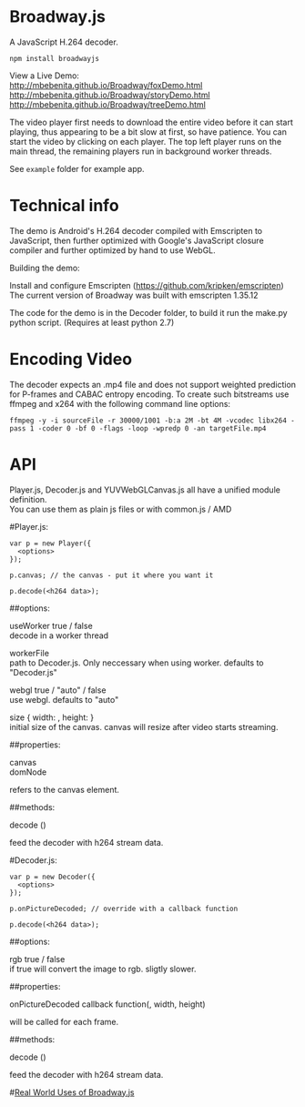 Broadway.js
===========
A JavaScript H.264 decoder.

```
npm install broadwayjs
```

View a Live Demo:  
http://mbebenita.github.io/Broadway/foxDemo.html  
http://mbebenita.github.io/Broadway/storyDemo.html  
http://mbebenita.github.io/Broadway/treeDemo.html  

The video player first needs to download the entire video before it can start playing, thus appearing to be a bit slow at first, so have patience. You can start the video by clicking on each player. The top left player runs on the main thread, the remaining players run in background worker threads.

See `example` folder for example app.

Technical info
==============

The demo is Android's H.264 decoder compiled with Emscripten to JavaScript, then further optimized with
Google's JavaScript closure compiler and further optimized by hand to use WebGL.

Building the demo:

Install and configure Emscripten (https://github.com/kripken/emscripten)  
The current version of Broadway was built with emscripten 1.35.12  

The code for the demo is in the Decoder folder, to build it run the make.py python script. (Requires at least python 2.7)

Encoding Video
==============

The decoder expects an .mp4 file and does not support weighted prediction for P-frames and CABAC entropy encoding. To create such bitstreams use ffmpeg and x264 with the following command line options:

```
ffmpeg -y -i sourceFile -r 30000/1001 -b:a 2M -bt 4M -vcodec libx264 -pass 1 -coder 0 -bf 0 -flags -loop -wpredp 0 -an targetFile.mp4
```

API
===

Player.js, Decoder.js and YUVWebGLCanvas.js all have a unified module definition.  
You can use them as plain js files or with common.js / AMD  

#Player.js:  

```
var p = new Player({
  <options>
});

p.canvas; // the canvas - put it where you want it

p.decode(<h264 data>);
```

##options:  

useWorker true / false  
decode in a worker thread  

workerFile <string>  
path to Decoder.js. Only neccessary when using worker. defaults to "Decoder.js"  

webgl true / "auto" / false  
use webgl. defaults to "auto"  

size { width: <num>, height: <num> }  
initial size of the canvas. canvas will resize after video starts streaming.  

##properties:  

canvas  
domNode  

refers to the canvas element.  

##methods:  

decode (<bin>)

feed the decoder with h264 stream data.  


#Decoder.js:  

```
var p = new Decoder({
  <options>
});

p.onPictureDecoded; // override with a callback function

p.decode(<h264 data>);
```

##options:  

rgb true / false  
if true will convert the image to rgb. sligtly slower.  

##properties:  

onPictureDecoded  callback function(<bin>, width, height)

will be called for each frame.

##methods:  

decode (<bin>)

feed the decoder with h264 stream data.  


#[Real World Uses of Broadway.js](https://github.com/mbebenita/Broadway/wiki/Real-World-Uses)
